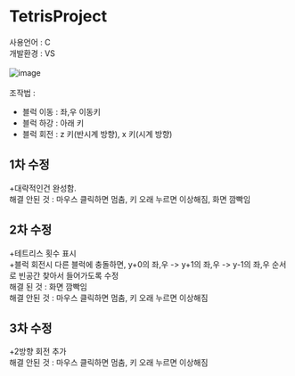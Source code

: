 # TetrisProject<br>
사용언어 : C<br>
개발환경 : VS <br>
<br>
![image](https://user-images.githubusercontent.com/127168700/236600522-91bf8a0c-e3e3-462a-9c8c-fd086d877780.png)<br>
<br>
조작법 : 
- 블럭 이동 : 좌,우 이동키
- 블럭 하강 : 아래 키
- 블럭 회전 : z 키(반시계 방향), x 키(시계 방향)

## 1차 수정
+대략적인건 완성함.<br>
해결 안된 것 : 마우스 클릭하면 멈춤, 키 오래 누르면 이상해짐, 화면 깜빡임<br>

## 2차 수정
+테트리스 횟수 표시<br>
+블럭 회전시 다른 블럭에 충돌하면, y+0의 좌,우 -> y+1의 좌,우 -> y-1의 좌,우 순서로 빈공간 찾아서 들어가도록 수정<br>
해결 된 것 : 화면 깜빡임 <br>
해결 안된 것 : 마우스 클릭하면 멈춤, 키 오래 누르면 이상해짐<br>

## 3차 수정
+2방향 회전 추가<br>
해결 안된 것 : 마우스 클릭하면 멈춤, 키 오래 누르면 이상해짐<br>
